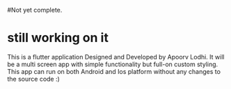 
#Not yet complete.
# still working on it

This is a flutter application Designed and Developed by Apoorv Lodhi.
It will be a multi screen app with simple functionality but full-on custom styling.
This app can run on both Android and Ios platform without any changes to the source code :)
